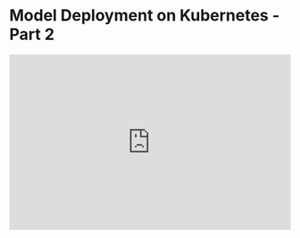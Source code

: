 <h1>Model Deployment on Kubernetes - Part 2</h1>
<iframe width="100%" height="315" src="https://www.youtube.com/embed/Ixdgit8ZZm4?list=PL3N9eeOlCrP5PlN1jwOB3jVZE6nYTVswk" title="YouTube video player" frameborder="0" allow="accelerometer; autoplay; clipboard-write; encrypted-media; gyroscope; picture-in-picture" allowfullscreen></iframe>